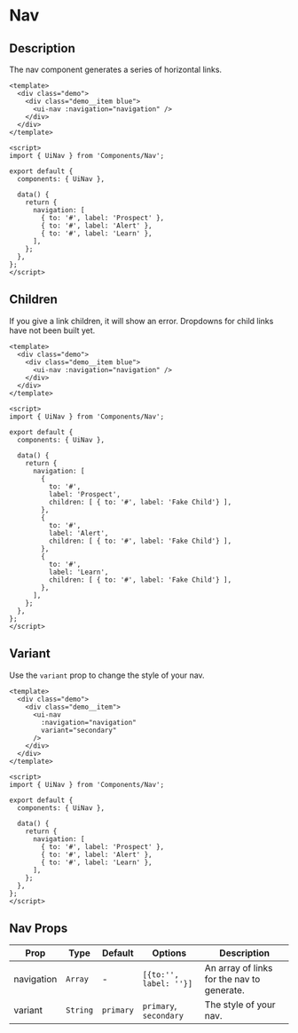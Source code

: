 # Nav

## Description
The nav component generates a series of horizontal links.

```vue
<template>
  <div class="demo">
    <div class="demo__item blue">
      <ui-nav :navigation="navigation" />
    </div>
  </div>
</template>

<script>
import { UiNav } from 'Components/Nav';

export default {
  components: { UiNav },

  data() {
    return {
      navigation: [
        { to: '#', label: 'Prospect' },
        { to: '#', label: 'Alert' },
        { to: '#', label: 'Learn' },
      ],
    };
  },
};
</script>
```

## Children
If you give a link children, it will show an error. Dropdowns for child links have not been built yet.

```vue
<template>
  <div class="demo">
    <div class="demo__item blue">
      <ui-nav :navigation="navigation" />
    </div>
  </div>
</template>

<script>
import { UiNav } from 'Components/Nav';

export default {
  components: { UiNav },

  data() {
    return {
      navigation: [
        {
          to: '#',
          label: 'Prospect',
          children: [ { to: '#', label: 'Fake Child'} ],
        },
        {
          to: '#',
          label: 'Alert',
          children: [ { to: '#', label: 'Fake Child'} ],
        },
        {
          to: '#',
          label: 'Learn',
          children: [ { to: '#', label: 'Fake Child'} ],
        },
      ],
    };
  },
};
</script>
```

## Variant
Use the `variant` prop to change the style of your nav.

```vue
<template>
  <div class="demo">
    <div class="demo__item">
      <ui-nav
        :navigation="navigation"
        variant="secondary"
      />
    </div>
  </div>
</template>

<script>
import { UiNav } from 'Components/Nav';

export default {
  components: { UiNav },

  data() {
    return {
      navigation: [
        { to: '#', label: 'Prospect' },
        { to: '#', label: 'Alert' },
        { to: '#', label: 'Learn' },
      ],
    };
  },
};
</script>
```



## Nav Props
| Prop | Type | Default | Options | Description |
| ---- | ---- | ------- | ------- | ----------- |
| navigation | `Array` | - | `[{to:'', label: ''}]` | An array of links for the nav to generate. |
| variant | `String` | `primary` | `primary`, `secondary` | The style of your nav. |
